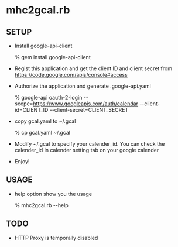 mhc2gcal.rb
===========

SETUP
-----
* Install google-api-client

    % gem install google-api-client

* Regist this application and get the client ID and client secret from
  https://code.google.com/apis/console#access

* Authorize the application and generate .google-api.yaml

    % google-api oauth-2-login --scope=https://www.googleapis.com/auth/calendar --client-id=CLIENT_ID --client-secret=CLIENT_SECRET

* copy gcal.yaml to ~/.gcal

    % cp gcal.yaml ~/.gcal

* Modify ~/.gcal to specify your calender_id.  You can check the calender_id in calender setting tab on your google calender

* Enjoy!

USAGE
-----
* help option show you the usage

    % mhc2gcal.rb --help

TODO
----
* HTTP Proxy is temporally disabled
